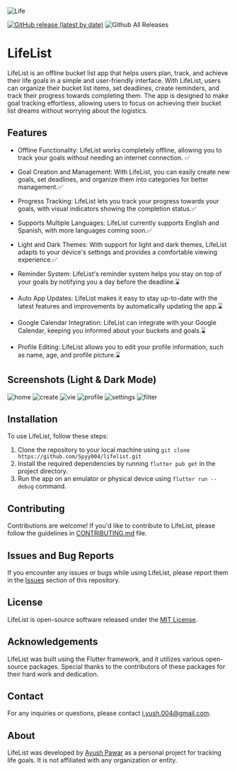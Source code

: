 ![Life](https://user-images.githubusercontent.com/54628130/233258221-8e1673f3-e137-4fb3-802d-9bf5a708a64d.png)

[![GitHub release (latest by date)](https://img.shields.io/github/v/release/Spyy004/LifeList)](https://github.com/Spyy004/LifeList/releases/latest)
![Github All Releases](https://img.shields.io/github/downloads/Spyy004/LifeList/total.svg)

LifeList
========

LifeList is an offline bucket list app that helps users plan, track, and achieve their life goals in a simple and user-friendly interface. With LifeList, users can organize their bucket list items, set deadlines, create reminders, and track their progress towards completing them. The app is designed to make goal tracking effortless, allowing users to focus on achieving their bucket list dreams without worrying about the logistics.

Features
--------

- Offline Functionality: LifeList works completely offline, allowing you to track your goals without needing an internet connection. :white_check_mark:

- Goal Creation and Management: With LifeList, you can easily create new goals, set deadlines, and organize them into categories for better management.:white_check_mark:

- Progress Tracking: LifeList lets you track your progress towards your goals, with visual indicators showing the completion status.:white_check_mark:

- Supports Multiple Languages: LifeList currently supports English and Spanish, with more languages coming soon.:white_check_mark:

- Light and Dark Themes: With support for light and dark themes, LifeList adapts to your device's settings and provides a comfortable viewing experience.:white_check_mark:

- Reminder System: LifeList's reminder system helps you stay on top of your goals by notifying you a day before the deadline.:hourglass:

- Auto App Updates: LifeList makes it easy to stay up-to-date with the latest features and improvements by automatically updating the app.:hourglass:

- Google Calendar Integration: LifeList can integrate with your Google Calendar, keeping you informed about your buckets and goals.:hourglass:

- Profile Editing: LifeList allows you to edit your profile information, such as name, age, and profile picture.:hourglass:

Screenshots (Light & Dark Mode)
--------

![home](https://user-images.githubusercontent.com/54628130/233852515-4ab99c93-3717-4383-a5d5-2dedd1bb5e7a.jpg)
![create](https://user-images.githubusercontent.com/54628130/233852546-d7580b66-7572-464d-99c8-e89eaf1ca2b0.jpg)
![vie](https://user-images.githubusercontent.com/54628130/233852554-6c908df0-5bb3-47c7-82dc-50d3fbd42890.jpg)
![profile](https://user-images.githubusercontent.com/54628130/233852198-e549ff27-52dd-4605-a6bf-f4556a01ccaf.jpg)
![settings](https://user-images.githubusercontent.com/54628130/233852213-ca2166cd-bb43-4f0c-b222-aa31062bb584.jpg)
![filter](https://user-images.githubusercontent.com/54628130/233852533-31be3868-6825-41ac-a3de-fcde1d9b0537.jpg)

Installation
------------

To use LifeList, follow these steps:

1.  Clone the repository to your local machine using `git clone https://github.com/Spyy004/lifelist.git`
2.  Install the required dependencies by running `flutter pub get` in the project directory.
3.  Run the app on an emulator or physical device using `flutter run --debug` command.

Contributing
------------

Contributions are welcome! If you'd like to contribute to LifeList, please follow the guidelines in [CONTRIBUTING.md](https://github.com/Spyy004/LifeList/blob/main/Contributing.md) file.

Issues and Bug Reports
----------------------

If you encounter any issues or bugs while using LifeList, please report them in the [Issues](https://github.com/Spyy004/lifelist/issues) section of this repository.

License
-------

LifeList is open-source software released under the [MIT License](https://chat.openai.com/c/LICENSE).

Acknowledgements
----------------

LifeList was built using the Flutter framework, and it utilizes various open-source packages. Special thanks to the contributors of these packages for their hard work and dedication.

Contact
-------

For any inquiries or questions, please contact <i.yush.004@gmail.com>.

About
-----

LifeList was developed by [Ayush Pawar](https://github.com/Spyy004) as a personal project for tracking life goals. It is not affiliated with any organization or entity.
